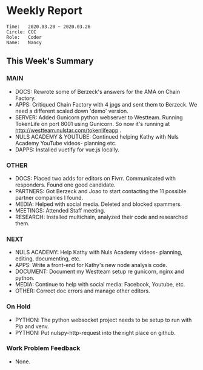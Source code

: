# Weekly Report
```
Time: 	2020.03.20 ~ 2020.03.26
Circle:	CCC
Role:	Coder
Name:   Nancy
```
## This Week's Summary

### MAIN

- DOCS: Rewrote some of Berzeck's answers for the AMA on Chain Factory.  
- APPS: Critiqued Chain Factory with 4 jpgs and sent them to Berzeck. We need a different scaled down 'demo' version.
- SERVER: Added Gunicorn python webserver to Westteam. Running TokenLife on port 8001 using Gunicorn. So now it's running at http://westteam.nulstar.com/tokenlifeapp .
- NULS ACADEMY & YOUTUBE: Continued helping Kathy with Nuls Academy YouTube videos- planning etc.
- DAPPS: Installed vuetify for vue.js locally.


### OTHER
- DOCS: Placed two adds for editors on Fivrr. Communicated with responders. Found one good candidate.
- PARTNERS: Got Berzeck and Joao to start contacting the 11 possible partner companies I found.
- MEDIA: Helped with social media. Deleted and blocked spammers.
- MEETINGS: Attended Staff meeting. 
- RESEARCH: Installed multichain, analyzed their code and researched them. 

### NEXT
- NULS ACADEMY: Help Kathy with Nuls Academy videos- planning, editing, documenting, etc.
- APPS: Write a front-end for Kathy's new node analysis code.
- DOCUMENT: Document my Westteam setup re gunicorn, nginx and python.
- MEDIA: Continue to help with social media: Facebook, Youtube, etc.
- OTHER: Correct doc errors and manage other editors.

### On Hold
- PYTHON: The python websocket project needs to be setup to run with Pip and venv. 
- PYTHON: Put nulspy-http-request into the right place on github.  

### Work Problem Feedback

- None.

 
